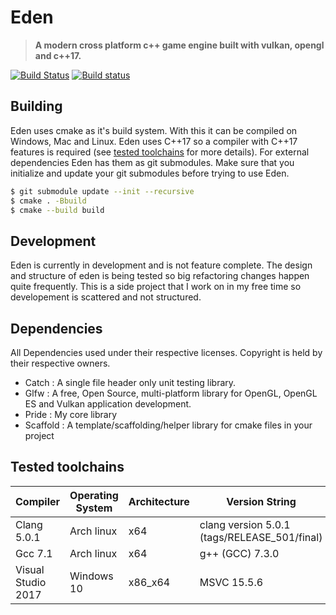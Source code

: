 # Eden

> **A modern cross platform c++ game engine built with vulkan, opengl and c++17.**

[![Build Status](https://travis-ci.org/CruizeMissile/Eden.svg?branch=master)](https://travis-ci.org/CruizeMissile/Eden)
[![Build status](https://ci.appveyor.com/api/projects/status/99dlxhm5tfkie1ik/branch/master?svg=true)](https://ci.appveyor.com/project/CruizeMissile/eden/branch/master)

## Building

Eden uses cmake as it's build system. With this it can be compiled on Windows, Mac and Linux. Eden uses C++17 so a 
compiler with C++17 features is required (see [tested toolchains](#tested-toolchains) for more details). For external dependencies
Eden has them as git submodules. Make sure that you initialize and update your git submodules before trying to use Eden.

```bash
$ git submodule update --init --recursive
$ cmake . -Bbuild
$ cmake --build build
```

## Development

Eden is currently in development and is not feature complete. The design and structure of eden is being tested so big 
refactoring changes happen quite frequently. This is a side project that I work on in my free time so developement
is scattered and not structured.

## Dependencies

All Dependencies used under their respective licenses. Copyright is held by their respective owners.

* Catch : A single file header only unit testing library.
* Glfw : A free, Open Source, multi-platform library for OpenGL, OpenGL ES and Vulkan application development.
* Pride : My core library
* Scaffold : A template/scaffolding/helper library for cmake files in your project

## Tested toolchains
| Compiler           | Operating System              | Architecture | Version String                               |
| -------------------|-------------------------------|--------------|----------------------------------------------|
| Clang 5.0.1        | Arch linux                    | x64          | clang version 5.0.1 (tags/RELEASE_501/final) |
| Gcc 7.1            | Arch linux                    | x64          | g++ (GCC) 7.3.0                              |
| Visual Studio 2017 | Windows 10                    | x86_x64      | MSVC 15.5.6                                  |

[Eden]: https://github.com/cruizemissile/eden
